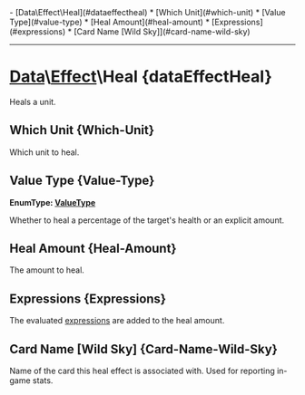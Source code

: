 <div id="toc" markdown="1">
- [Data\Effect\Heal](#dataeffectheal)
  * [Which Unit](#which-unit)
  * [Value Type](#value-type)
  * [Heal Amount](#heal-amount)
  * [Expressions](#expressions)
  * [Card Name [Wild Sky]](#card-name-wild-sky)

</div>

***

# [](dcei.engine.proto.Effect.heal)**[Data](Data)\\[Effect](Data-Effect)\Heal** {dataEffectHeal}
Heals a unit.

[](manual-wiki-start)

[](manual-wiki-end)

## [](dcei.engine.proto.EffectHeal.which_unit)**Which Unit** {Which-Unit}
Which unit to heal.

[](manual-wiki-start)

[](manual-wiki-end)

## [](dcei.engine.proto.EffectHeal.value_type)**Value Type** {Value-Type}
[](dcei.engine.proto.ValueType)**EnumType: [ValueType](GenericEnum#valuetype)**

Whether to heal a percentage of the target's health or an explicit amount.

[](manual-wiki-start)

[](manual-wiki-end)

## [](dcei.engine.proto.EffectHeal.heal_amount)**Heal Amount** {Heal-Amount}
The amount to heal.

[](manual-wiki-start)

[](manual-wiki-end)

## [](dcei.engine.proto.EffectHeal.expressions)**Expressions** {Expressions}

[](manual-wiki-start)
The evaluated [expressions](Data-Expression) are added to the heal amount.
[](manual-wiki-end)

## [](dcei.engine.proto.EffectHeal.card_name)**Card Name [Wild Sky]** {Card-Name-Wild-Sky}
Name of the card this heal effect is associated with. Used for reporting in-game stats.

[](manual-wiki-start)

[](manual-wiki-end)

